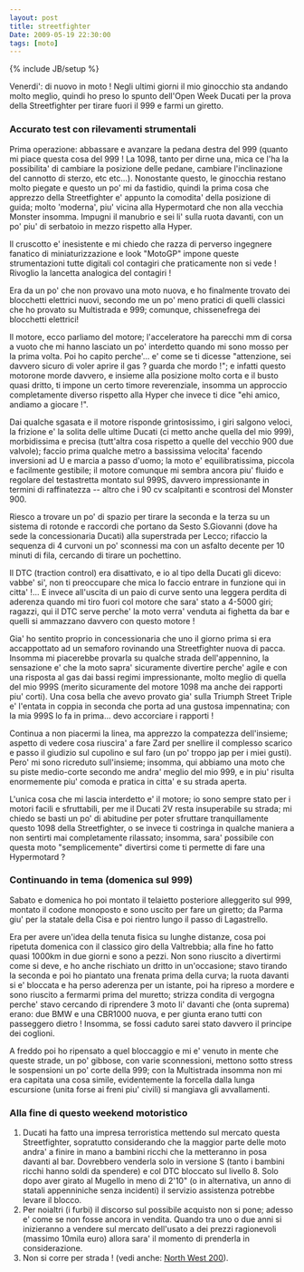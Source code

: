 ```yaml
---
layout: post
title: streetfighter
Date: 2009-05-19 22:30:00
tags: [moto]
---
```

{% include JB/setup %} 


Venerdi': di nuovo in moto ! Negli ultimi giorni il mio ginocchio sta andando molto meglio, quindi ho preso lo spunto dell'Open Week Ducati per la prova della Streetfighter per tirare fuori il 999 e farmi un giretto.

### Accurato test con rilevamenti strumentali

Prima operazione: abbassare e avanzare la pedana destra del 999 (quanto mi piace questa cosa del 999 ! La 1098, tanto per dirne una, mica ce l'ha la possibilita' di cambiare la posizione delle pedane, cambiare l'inclinazione del cannotto di sterzo, etc etc...). Nonostante questo, le ginocchia restano molto piegate e questo un po' mi da fastidio, quindi la prima cosa che apprezzo della Streetfighter e' appunto la comodita' della posizione di guida; molto 'moderna', piu' vicina alla Hypermotard che non alla vecchia Monster insomma. Impugni il manubrio e sei li' sulla ruota davanti, con un po' piu' di serbatoio in mezzo rispetto alla Hyper.

Il cruscotto e' inesistente e mi chiedo che razza di perverso ingegnere fanatico di miniaturizzazione e look "MotoGP" impone queste strumentazioni tutte digitali col contagiri che praticamente non si vede ! Rivoglio la lancetta analogica del contagiri !

Era da un po' che non provavo una moto nuova, e ho finalmente trovato dei blocchetti elettrici nuovi, secondo me un po' meno pratici di quelli classici che ho provato su Multistrada e 999; comunque, chissenefrega dei blocchetti elettrici!

Il motore, ecco parliamo del motore; l'acceleratore ha parecchi mm di corsa a vuoto che mi hanno lasciato un po' interdetto quando mi sono mosso per la prima volta. Poi ho capito perche'... e' come se ti dicesse "attenzione, sei davvero sicuro di voler aprire il gas ? guarda che mordo !"; e infatti questo motorone morde davvero, e insieme alla posizione molto corta e il busto quasi dritto, ti impone un certo timore reverenziale, insomma un approccio completamente diverso rispetto alla Hyper che invece ti dice "ehi amico, andiamo a giocare !".

Dai qualche sgasata e il motore risponde grintosissimo, i giri salgono veloci, la frizione e' la solita delle ultime Ducati (ci metto anche quella del mio 999), morbidissima e precisa (tutt'altra cosa rispetto a quelle del vecchio 900 due valvole); faccio prima qualche metro a bassissima velocita' facendo inversioni ad U e marcia a passo d'uomo; la moto e' equilibratissima, piccola e facilmente gestibile; il motore comunque mi sembra ancora piu' fluido e regolare del testastretta montato sul 999S, davvero impressionante in termini di raffinatezza -- altro che i 90 cv scalpitanti e scontrosi del Monster 900.

Riesco a trovare un po' di spazio per tirare la seconda e la terza su un sistema di rotonde e raccordi che portano da Sesto S.Giovanni (dove ha sede la concessionaria Ducati) alla superstrada per Lecco; rifaccio la sequenza di 4 curvoni un po' sconnessi ma con un asfalto decente per 10 minuti di fila, cercando di tirare un pochettino.

Il DTC (traction control) era disattivato, e io al tipo della Ducati gli dicevo: vabbe' si', non ti preoccupare che mica lo faccio entrare in funzione qui in citta' !... E invece all'uscita di un paio di curve sento una leggera perdita di aderenza quando mi tiro fuori col motore che sara' stato a 4-5000 giri; ragazzi, qui il DTC serve perche' la moto verra' venduta ai fighetta da bar e quelli si ammazzano davvero con questo motore !

Gia' ho sentito proprio in concessionaria che uno il giorno prima si era accappottato ad un semaforo rovinando una Streetfighter nuova di pacca. Insomma mi piacerebbe provarla su qualche strada dell'appennino, la sensazione e' che la moto sapra' sicuramente divertire perche' agile e con una risposta al gas dai bassi regimi impressionante, molto meglio di quella del mio 999S (merito sicuramente del motore 1098 ma anche dei rapporti piu' corti). Una cosa bella che avevo provato gia' sulla Triumph Street Triple e' l'entata in coppia in seconda che porta ad una gustosa impennatina; con la mia 999S lo fa in prima... devo accorciare i rapporti !

Continua a non piacermi la linea, ma apprezzo la compatezza dell'insieme; aspetto di vedere cosa riuscira' a fare Zard per snellire il complesso scarico e passo il giudizio sul cupolino e sul faro (un po' troppo jap per i miei gusti). Pero' mi sono ricreduto sull'insieme; insomma, qui abbiamo una moto che su piste medio-corte secondo me andra' meglio del mio 999, e in piu' risulta enormemente piu' comoda e pratica in citta' e su strada aperta.

L'unica cosa che mi lascia interdetto e' il motore; io sono sempre stato per i motori facili e sfruttabili, per me il Ducati 2V resta insuperabile su strada; mi chiedo se basti un po' di abitudine per poter sfruttare tranquillamente questo 1098 della Streetfighter, o se invece ti costringa in qualche maniera a non sentirti mai completamente rilassato; insomma, sara' possibile con questa moto "semplicemente" divertirsi come ti permette di fare una Hypermotard ?

### Continuando in tema (domenica sul 999)

Sabato e domenica ho poi montato il telaietto posteriore alleggerito sul 999, montato il codone monoposto e sono uscito per fare un giretto; da Parma giu' per la statale della Cisa e poi rientro lungo il passo di Lagastrello.

Era per avere un'idea della tenuta fisica su lunghe distanze, cosa poi ripetuta domenica con il classico giro della Valtrebbia; alla fine ho fatto quasi 1000km in due giorni e sono a pezzi. Non sono riuscito a divertirmi come si deve, e ho anche rischiato un dritto in un'occasione; stavo tirando la seconda e poi ho piantato una frenata prima della curva; la ruota davanti si e' bloccata e ha perso aderenza per un istante, poi ha ripreso a mordere e sono riuscito a fermarmi prima del muretto; strizza condita di vergogna perche' stavo cercando di riprendere 3 moto li' davanti che (onta suprema) erano: due BMW e una CBR1000 nuova, e per giunta erano tutti con passeggero dietro ! Insomma, se fossi caduto sarei stato davvero il principe dei coglioni.

A freddo poi ho ripensato a quel bloccaggio e mi e' venuto in mente che queste strade, un po' gibbose, con varie sconnessioni, mettono sotto stress le sospensioni un po' corte della 999; con la Multistrada insomma non mi era capitata una cosa simile, evidentemente la forcella dalla lunga escursione (unita forse ai freni piu' civili) si mangiava gli avvallamenti.


### Alla fine di questo weekend motoristico


1. Ducati ha fatto una impresa terroristica mettendo sul mercato questa Streetfighter, sopratutto considerando che la maggior parte delle moto andra' a finire in mano a bambini ricchi che la metteranno in posa davanti al bar. Dovrebbero venderla solo in versione S (tanto i bambini ricchi hanno soldi da spendere) e col DTC bloccato sul livello 8. Solo dopo aver girato al Mugello in meno di 2'10" (o in alternativa, un anno di statali appenniniche senza incidenti) il servizio assistenza potrebbe levare il blocco.
2. Per noialtri (i furbi) il discorso sul possibile acquisto non si pone; adesso e' come se non fosse ancora in vendita. Quando tra uno o due anni si inizieranno a vendere sul mercato dell'usato a dei prezzi ragionevoli (massimo 10mila euro) allora sara' il momento di prenderla in considerazione.
3. Non si corre per strada ! (vedi anche: [North West 200](http://www.youtube.com/watch?v=F8gTof3lj_o)).
